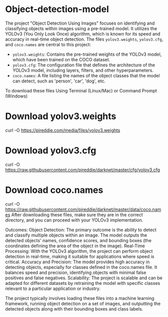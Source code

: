 # Object-detection-model
The project "Object Detection Using Images" focuses on identifying and classifying objects within images using a pre-trained model. It utilizes the YOLOv3 (You Only Look Once) algorithm, which is known for its speed and accuracy in real-time object detection. The files `yolov3.weights`, `yolov3.cfg`, and `coco.names` are central to this project:

- `yolov3.weights`: Contains the pre-trained weights of the YOLOv3 model, which have been trained on the COCO dataset.
- `yolov3.cfg`: The configuration file that defines the architecture of the YOLOv3 model, including layers, filters, and other hyperparameters.
- `coco.names`: A file listing the names of the object classes that the model can detect, such as 'person', 'car', 'dog', etc.

To download these files Using Terminal (Linux/Mac) or Command Prompt (Windows)

# Download yolov3.weights
curl -O https://pjreddie.com/media/files/yolov3.weights

# Download yolov3.cfg
curl -O https://raw.githubusercontent.com/pjreddie/darknet/master/cfg/yolov3.cfg

# Download coco.names
curl -O https://raw.githubusercontent.com/pjreddie/darknet/master/data/coco.names
After downloading these files, make sure they are in the correct directory, and you can proceed with your YOLOv3 implementation.

Outcomes:
Object Detection: The primary outcome is the ability to detect and classify multiple objects within an image. The model outputs the detected objects' names, confidence scores, and bounding boxes (the coordinates defining the area of the object in the image).
Real-Time Processing: With the YOLOv3 algorithm, the project can perform object detection in real-time, making it suitable for applications where speed is critical.
Accuracy and Precision: The model provides high accuracy in detecting objects, especially for classes defined in the coco.names file. It balances speed and precision, identifying objects with minimal false positives and false negatives.
Scalability: The project is scalable and can be adapted for different datasets by retraining the model with specific classes relevant to a particular application or industry.

The project typically involves loading these files into a machine learning framework, running object detection on a set of images, and outputting the detected objects along with their bounding boxes and class labels.
